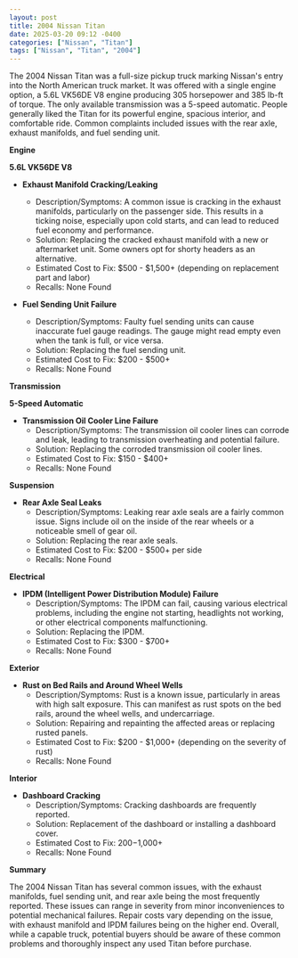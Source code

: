 ```yaml
---
layout: post
title: 2004 Nissan Titan
date: 2025-03-20 09:12 -0400
categories: ["Nissan", "Titan"]
tags: ["Nissan", "Titan", "2004"]
---
```

The 2004 Nissan Titan was a full-size pickup truck marking Nissan's entry into the North American truck market. It was offered with a single engine option, a 5.6L VK56DE V8 engine producing 305 horsepower and 385 lb-ft of torque. The only available transmission was a 5-speed automatic. People generally liked the Titan for its powerful engine, spacious interior, and comfortable ride. Common complaints included issues with the rear axle, exhaust manifolds, and fuel sending unit.

**Engine**

**5.6L VK56DE V8**

*   **Exhaust Manifold Cracking/Leaking**
    *   Description/Symptoms: A common issue is cracking in the exhaust manifolds, particularly on the passenger side. This results in a ticking noise, especially upon cold starts, and can lead to reduced fuel economy and performance.
    *   Solution: Replacing the cracked exhaust manifold with a new or aftermarket unit. Some owners opt for shorty headers as an alternative.
    *   Estimated Cost to Fix: $500 - $1,500+ (depending on replacement part and labor)
    *   Recalls: None Found

*   **Fuel Sending Unit Failure**
    *   Description/Symptoms: Faulty fuel sending units can cause inaccurate fuel gauge readings. The gauge might read empty even when the tank is full, or vice versa.
    *   Solution: Replacing the fuel sending unit.
    *   Estimated Cost to Fix: $200 - $500+
    *   Recalls: None Found

**Transmission**

**5-Speed Automatic**

*   **Transmission Oil Cooler Line Failure**
    *   Description/Symptoms: The transmission oil cooler lines can corrode and leak, leading to transmission overheating and potential failure.
    *   Solution: Replacing the corroded transmission oil cooler lines.
    *   Estimated Cost to Fix: $150 - $400+
    *   Recalls: None Found

**Suspension**

*   **Rear Axle Seal Leaks**
    *   Description/Symptoms: Leaking rear axle seals are a fairly common issue. Signs include oil on the inside of the rear wheels or a noticeable smell of gear oil.
    *   Solution: Replacing the rear axle seals.
    *   Estimated Cost to Fix: $200 - $500+ per side
    *   Recalls: None Found

**Electrical**

*   **IPDM (Intelligent Power Distribution Module) Failure**
    *   Description/Symptoms: The IPDM can fail, causing various electrical problems, including the engine not starting, headlights not working, or other electrical components malfunctioning.
    *   Solution: Replacing the IPDM.
    *   Estimated Cost to Fix: $300 - $700+
    *   Recalls: None Found

**Exterior**

*   **Rust on Bed Rails and Around Wheel Wells**
    *   Description/Symptoms: Rust is a known issue, particularly in areas with high salt exposure. This can manifest as rust spots on the bed rails, around the wheel wells, and undercarriage.
    *   Solution: Repairing and repainting the affected areas or replacing rusted panels.
    *   Estimated Cost to Fix: $200 - $1,000+ (depending on the severity of rust)
    *   Recalls: None Found

**Interior**

*   **Dashboard Cracking**
    *   Description/Symptoms: Cracking dashboards are frequently reported.
    *   Solution: Replacement of the dashboard or installing a dashboard cover.
    *   Estimated Cost to Fix: $200-$1,000+
    *   Recalls: None Found

**Summary**

The 2004 Nissan Titan has several common issues, with the exhaust manifolds, fuel sending unit, and rear axle being the most frequently reported. These issues can range in severity from minor inconveniences to potential mechanical failures. Repair costs vary depending on the issue, with exhaust manifold and IPDM failures being on the higher end. Overall, while a capable truck, potential buyers should be aware of these common problems and thoroughly inspect any used Titan before purchase.


